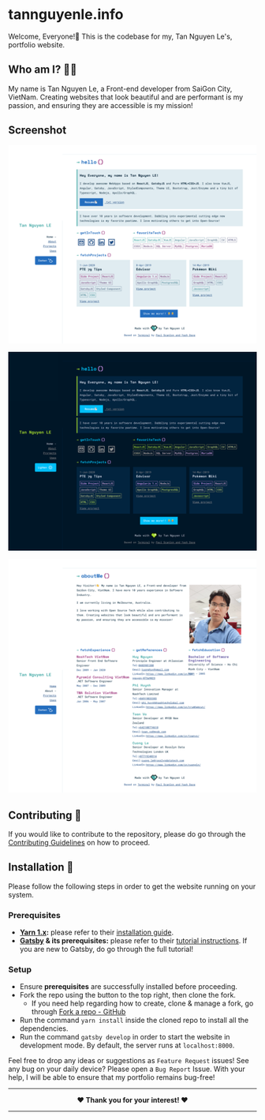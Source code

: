 # tannguyenle.info

Welcome, Everyone!👋 This is the codebase for my, Tan Nguyen Le's, portfolio website.

## Who am I? 👨‍💻

My name is Tan Nguyen Le, a Front-end developer from SaiGon City, VietNam. Creating websites that look beautiful and are performant is my passion, and ensuring they are accessible is my mission!

## Screenshot

![Light Theme](https://github.com/nguyenletan/porfolio/blob/master/static/images/screencapture1.png)

![Dark Theme](https://github.com/nguyenletan/porfolio/blob/master/static/images/screencapture2.png)

![](https://github.com/nguyenletan/porfolio/blob/master/static/images/screencapture3.png)

## Contributing 🤝

If you would like to contribute to the repository, please do go through the [Contributing Guidelines](./CONTRIBUTING.md) on how to proceed.

## Installation 🚀

Please follow the following steps in order to get the website running on your system.

### Prerequisites

- **[Yarn 1.x](https://classic.yarnpkg.com/lang/en/):** please refer to their [installation guide](https://classic.yarnpkg.com/en/docs/install).
- **[Gatsby](https://www.gatsbyjs.org/) & its prerequisites:** please refer to their [tutorial instructions](https://www.gatsbyjs.org/tutorial/part-zero/). If you are new to Gatsby, do go through the full tutorial!

### Setup

- Ensure **prerequisites** are successfully installed before proceeding.
- Fork the repo using the button to the top right, then clone the fork.
  - If you need help regarding how to create, clone & manage a fork, go through [Fork a repo - GitHub](https://help.github.com/en/github/getting-started-with-github/fork-a-repo)
- Run the command `yarn install` inside the cloned repo to install all the dependencies.
- Run the command `gatsby develop` in order to start the website in development mode. By default, the server runs at `localhost:8000`.

Feel free to drop any ideas or suggestions as `Feature Request` issues! See any bug on your daily device? Please open a `Bug Report` Issue. With your help, I will be able to ensure that my portfolio remains bug-free!

<!-- markdownlint-disable MD033 -->
<hr/>
<div align='center'>
    <strong>❤ Thank you for your interest! ❤</strong>
</div>
<hr/>
<!-- markdownlint-enable MD033 -->
